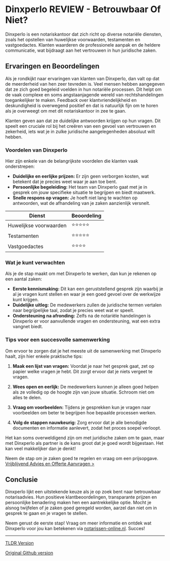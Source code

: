 # Dinxperlo REVIEW - Betrouwbaar Of Niet?

Dinxperlo is een notariskantoor dat zich richt op diverse notariële diensten, zoals het opstellen van huwelijkse voorwaarden, testamenten en vastgoedactes. Klanten waarderen de professionele aanpak en de heldere communicatie, wat bijdraagt aan het vertrouwen in hun juridische zaken.

## Ervaringen en Beoordelingen

Als je rondkijkt naar ervaringen van klanten van Dinxperlo, dan valt op dat de meerderheid van hen zeer tevreden is. Veel mensen hebben aangegeven dat ze zich goed begeleid voelden in hun notariële processen. Dit helpt om de vaak complexe en soms angstaanjagende wereld van rechtshandelingen toegankelijker te maken. Feedback over klantvriendelijkheid en deskundigheid is overwegend positief en dat is natuurlijk fijn om te horen als je overweegt om met dit notariskantoor in zee te gaan. 

Klanten geven aan dat ze duidelijke antwoorden krijgen op hun vragen. Dit speelt een cruciale rol bij het creëren van een gevoel van vertrouwen en zekerheid, iets wat je in zulke juridische aangelegenheden absoluut wilt hebben. 

### Voordelen van Dinxperlo

Hier zijn enkele van de belangrijkste voordelen die klanten vaak onderstrepen:

- **Duidelijke en eerlijke prijzen:** Er zijn geen verborgen kosten, wat betekent dat je precies weet waar je aan toe bent.
- **Persoonlijke begeleiding:** Het team van Dinxperlo gaat met je in gesprek om jouw specifieke situatie te begrijpen en biedt maatwerk.
- **Snelle respons op vragen:** Je hoeft niet lang te wachten op antwoorden, wat de afhandeling van je zaken aanzienlijk versnelt.

| Dienst                   | Beoordeling     |
|-------------------------|----------------|
| Huwelijkse voorwaarden   | ⭐⭐⭐⭐⭐          |
| Testamenten             | ⭐⭐⭐⭐⭐          |
| Vastgoedactes           | ⭐⭐⭐⭐           |

### Wat je kunt verwachten

Als je de stap maakt om met Dinxperlo te werken, dan kun je rekenen op een aantal zaken:

- **Eerste kennismaking:** Dit kan een geruststellend gesprek zijn waarbij je al je vragen kunt stellen en waar je een goed gevoel over de werkwijze kunt krijgen.
- **Duidelijke uitleg:** De medewerkers zullen de juridische termen vertalen naar begrijpelijke taal, zodat je precies weet wat er speelt.
- **Ondersteuning na afronding:** Zelfs na de notariële handelingen is Dinxperlo er voor aanvullende vragen en ondersteuning, wat een extra vangnet biedt.

### Tips voor een succesvolle samenwerking

Om ervoor te zorgen dat je het meeste uit de samenwerking met Dinxperlo haalt, zijn hier enkele praktische tips:

1. **Maak een lijst van vragen:** Voordat je naar het gesprek gaat, zet op papier welke vragen je hebt. Dit zorgt ervoor dat je niets vergeet te vragen.
   
2. **Wees open en eerlijk:** De medewerkers kunnen je alleen goed helpen als ze volledig op de hoogte zijn van jouw situatie. Schroom niet om alles te delen.
   
3. **Vraag om voorbeelden:** Tijdens je gesprekken kun je vragen naar voorbeelden om beter te begrijpen hoe bepaalde processen werken.

4. **Volg de stappen nauwkeurig:** Zorg ervoor dat je alle benodigde documenten en informatie aanlevert, zodat het proces soepel verloopt.

Het kan soms overweldigend zijn om met juridische zaken om te gaan, maar met Dinxperlo als partner is de kans groot dat je goed wordt bijgestaan. Het kan veel makkelijker dan je denkt! 

Neem de stap om je zaken goed te regelen en vraag om een prijsopgave.  
[Vrijblijvend Advies en Offerte Aanvragen >](https://notarissen-online.nl) 

## Conclusie

Dinxperlo lijkt een uitstekende keuze als je op zoek bent naar betrouwbaar notarisadvies. Hun positieve klantbeoordelingen, transparante prijzen en persoonlijke benadering maken hen een aantrekkelijke optie. Mocht je alsnog twijfelen of je zaken goed geregeld worden, aarzel dan niet om in gesprek te gaan en je vragen te stellen. 

Neem gerust de eerste stap! Vraag om meer informatie en ontdek wat Dinxperlo voor jou kan betekenen via [notarissen-online.nl](https://notarissen-online.nl). Succes!

---
[TLDR Version](https://gist.github.com/readthisnow/04ba74f678a4e6c1bf437a4c81fd3145)

[Original Github version](https://github.com/readthisnow/dinxperlo-review-betrouwbaar-of-niet#readme)
